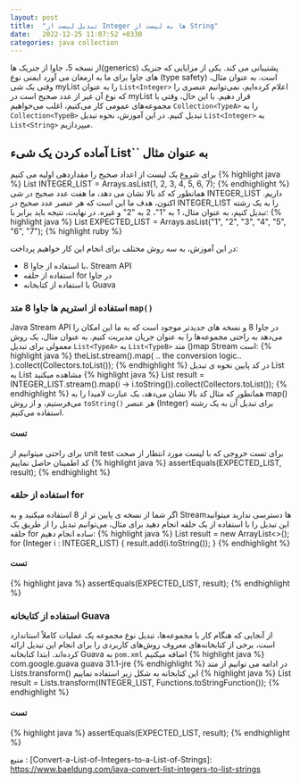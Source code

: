 ```yaml
---
layout: post
title:  "تبدیل لیست از Integer ها به لیست از String"
date:   2022-12-25 11:07:52 +0330
categories: java collection
---
```

از نسخه 5، جاوا از جنریک ها(generics) پشتیبانی می کند. یکی از مزایایی که جنریک های جاوا برای ما به ارمغان می آورد ایمنی نوع (type safety) است. به عنوان مثال، وقتی یک شی myList را به عنوان `List<Integer>` اعلام کرده‌ایم، نمی‌توانیم عنصری را که نوع آن غیر از عدد صحیح است در myList قرار دهیم.
با این حال، وقتی با مجموعه‌های عمومی کار می‌کنیم، اغلب می‌خواهیم `Collection<TypeA>` را به `Collection<TypeB>` تبدیل کنیم.
در این آموزش، نحوه تبدیل `List<Integer>` به `List<String>` میپردازیم.
## آماده کردن یک شیء List<Integer>`` به عنوان مثال
برای شروع یک لیست از اعداد صحیح را مقداردهی اولیه می کنیم
{% highlight java %}
List<Integer> INTEGER_LIST = Arrays.asList(1, 2, 3, 4, 5, 6, 7);
{% endhighlight %}
همانطور که کد بالا نشان می دهد، ما هفت عدد صحیح در شی INTEGER_LIST داریم. اکنون، هدف ما این است که هر عنصر عدد صحیح در INTEGER_LIST را به یک رشته تبدیل کنیم، به عنوان مثال، 1 به "1"، 2 به "2" و غیره. در نهایت، نتیجه باید برابر با:
{% highlight java %}
List<String> EXPECTED_LIST = Arrays.asList("1", "2", "3", "4", "5", "6", "7");
{% highlight ruby %}

در این آموزش، به سه روش مختلف برای انجام این کار خواهیم پرداخت:
-	با استفاده از جاوا 8، Stream API
-	استفاده از حلقه for در جاوا
-	با استفاده از کتابخانه Guava

### استفاده از استریم ها جاوا 8 متد `map()`
Java Stream API در جاوا 8 و نسخه های جدیدتر موجود است  که به ما این امکان را می‌دهد به راحتی مجموعه‌ها را به عنوان جریان مدیریت کنیم.
به عنوان مثال، یک روش معمولی برای تبدیل `List<TypeA>` به `List<TypeB>` متد ()map Stream است:
{% highlight java %}
theList.stream().map( .. the conversion logic.. ).collect(Collectors.toList());
{% endhighlight %}
در کد پایین نحوه ی تبدیل List<Integer> به List<String> مشاهده میکنید
{% highlight java %}
List<String> result = INTEGER_LIST.stream().map(i -> i.toString()).collect(Collectors.toList());
{% endhighlight %}
همانطور که مثال کد بالا نشان می‌دهد، یک عبارت لامبدا را به map() می‌فرستیم، و از روش `toString()` هر عنصر (Integer) برای تبدیل آن به یک رشته استفاده می‌کنیم.
#### تست
برای راحتی میتوانیم از unit test برای تست خروجی که با لیست مورد انتظار از صحت کد اطمینان حاصل نماییم
{% highlight java %}
assertEquals(EXPECTED_LIST, result);
{% endhighlight %}
### استفاده از حلقه for
اگر شما از نسخه ی پایین تر از 8 استفاده میکنید و به Streamها دسترسی ندارید میتوانید این تبدیل را با استفاده از یک حلقه انجام دهید
برای مثال، می‌توانیم تبدیل را از طریق یک حلقه for ساده انجام دهیم:
{% highlight java %}
List<String> result = new ArrayList<>();
 for (Integer i : INTEGER_LIST) {
 result.add(i.toString()); 
}
{% endhighlight %}
#### تست
{% highlight java %}
assertEquals(EXPECTED_LIST, result);
{% endhighlight %}
### استفاده از کتابخانه Guava
از آنجایی که هنگام کار با مجموعه‌ها، تبدیل نوع مجموعه یک عملیات کاملاً استاندارد است، برخی از کتابخانه‌های معروف روش‌های کاربردی را برای انجام این تبدیل ارائه کرده‌اند.
ابتدا کتابخانه Guava به `pom.xml` اضافه میکنیم
{% highlight java %}
<dependency>
    <groupId>com.google.guava</groupId>
    <artifactId>guava</artifactId>
    <version>31.1-jre</version>
</dependency>
{% endhighlight %}
در ادامه می توانیم از متد Lists.transform() این کتابخانه به شکل زیر استفاده نماییم
{% highlight java %}
List<String> result = Lists.transform(INTEGER_LIST, Functions.toStringFunction());
{% endhighlight %}
#### تست
{% highlight java %}
assertEquals(EXPECTED_LIST, result);
{% endhighlight %}

منبع : [Convert-a-List-of-Integers-to-a-List-of-Strings]: https://www.baeldung.com/java-convert-list-integers-to-list-strings
